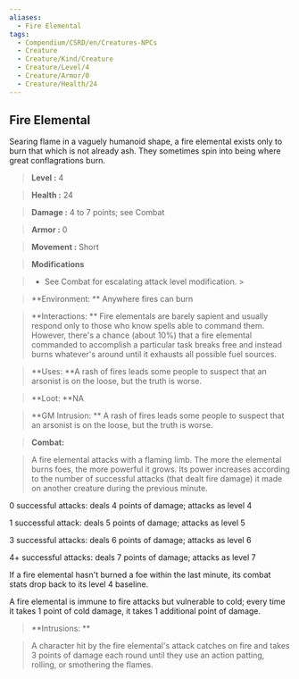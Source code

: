 ```yaml
---
aliases:
  - Fire Elemental
tags:
  - Compendium/CSRD/en/Creatures-NPCs
  - Creature
  - Creature/Kind/Creature
  - Creature/Level/4
  - Creature/Armor/0
  - Creature/Health/24
---
```

  
    
## Fire Elemental    
Searing flame in a vaguely humanoid shape, a fire elemental exists only to burn that which is not already ash. They sometimes spin into being where great conflagrations burn.    
  
    
> **Level :** 4    
> **Health :** 24    
> **Damage :** 4 to 7 points; see Combat    
> **Armor :** 0    
> **Movement :** Short    
> **Modifications**    
>- See Combat for escalating attack level modification. >  
>    
> **Environment: ** Anywhere fires can burn    
> **Interactions: ** Fire elementals are barely sapient and usually respond only to those who know spells able to command them. However, there's a chance (about 10%) that a fire elemental commanded to accomplish a particular task breaks free and instead burns whatever's around until it exhausts all possible fuel sources.    
> **Uses: **A rash of fires leads some people to suspect that an arsonist is on the loose, but the truth is worse.    
> **Loot: **NA    
> **GM Intrusion: ** A rash of fires leads some people to suspect that an arsonist is on the loose, but the truth is worse.    
  
> **Combat:**   
> A fire elemental attacks with a flaming limb. The more the elemental burns foes, the more powerful it grows. Its power increases according to the number of successful attacks (that dealt fire damage) it made on another creature during the previous minute.  
0 successful attacks: deals 4 points of damage; attacks as level 4  
1 successful attack: deals 5 points of damage; attacks as level 5  
3 successful attacks: deals 6 points of damage; attacks as level 6  
4+ successful attacks: deals 7 points of damage; attacks as level 7  
If a fire elemental hasn't burned a foe within the last minute, its combat stats drop back to its level 4 baseline.  
A fire elemental is immune to fire attacks but vulnerable to cold; every time it takes 1 point of cold damage, it takes 1 additional point of damage.    
    
  
> **Intrusions: **   
> A character hit by the fire elemental's attack catches on fire and takes 3 points of damage each round until they use an action patting, rolling, or smothering the flames.    
